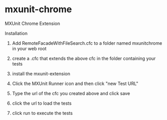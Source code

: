 mxunit-chrome
=============

MXUnit Chrome Extension

Installation

1. Add RemoteFacadeWithFileSearch.cfc to a folder named mxunitchrome in your web root

2. create a .cfc that extends the above cfc in the folder containing your tests

3. install the mxunit-extension

4. Click the MXUnit Runner icon and then click "new Test URL"

5. Type the url of the cfc you created above and click save

6. click the url to load the tests

7. click run to execute the tests

